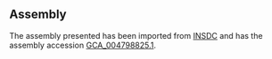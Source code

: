
Assembly
--------

The assembly presented has been imported from 
[INSDC](http://www.insdc.org) and has the assembly accession
[GCA\_004798825.1](http://www.ebi.ac.uk/ena/data/view/GCA_004798825.1).

